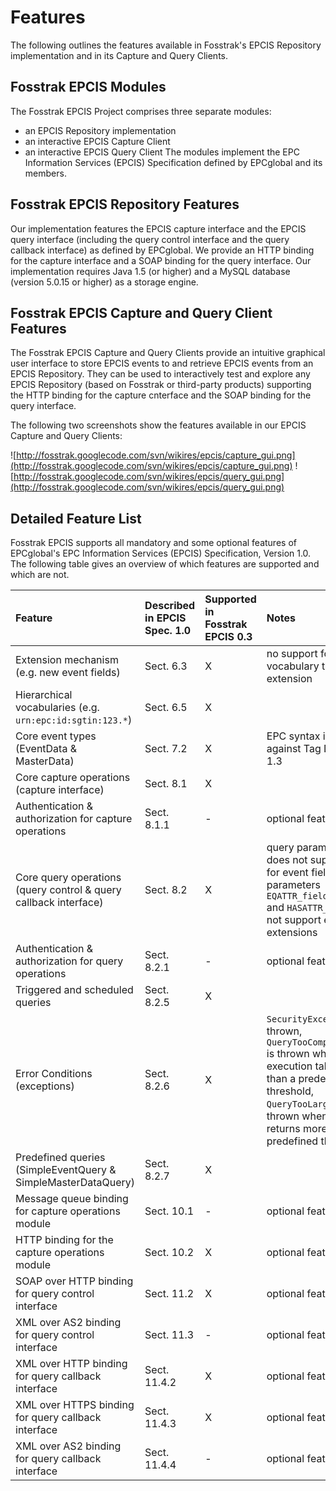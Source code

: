 # Features #

The following outlines the features available in Fosstrak's EPCIS Repository implementation and in its Capture and Query Clients.

## Fosstrak EPCIS Modules ##

The Fosstrak EPCIS Project comprises three separate modules:
  * an EPCIS Repository implementation
  * an interactive EPCIS Capture Client
  * an interactive EPCIS Query Client
The modules implement the EPC Information Services (EPCIS) Specification defined by EPCglobal and its members.

## Fosstrak EPCIS Repository Features ##

Our implementation features the EPCIS capture interface and the EPCIS query interface (including the query control interface and the query callback interface) as defined by EPCglobal. We provide an HTTP binding for the capture interface and a SOAP binding for the query interface. Our implementation requires Java 1.5 (or higher) and a MySQL database (version 5.0.15 or higher) as a storage engine.

## Fosstrak EPCIS Capture and Query Client Features ##

The Fosstrak EPCIS Capture and Query Clients provide an intuitive graphical user interface to store EPCIS events to and retrieve EPCIS events from an EPCIS Repository. They can be used to interactively test and explore any EPCIS Repository (based on Fosstrak or third-party products) supporting the HTTP binding for the capture cnterface and the SOAP binding for the query interface.

The following two screenshots show the features available in our EPCIS Capture and Query Clients:

![http://fosstrak.googlecode.com/svn/wikires/epcis/capture_gui.png](http://fosstrak.googlecode.com/svn/wikires/epcis/capture_gui.png)
![http://fosstrak.googlecode.com/svn/wikires/epcis/query_gui.png](http://fosstrak.googlecode.com/svn/wikires/epcis/query_gui.png)

## Detailed Feature List ##

Fosstrak EPCIS supports all mandatory and some optional features of EPCglobal's EPC Information Services (EPCIS) Specification, Version 1.0. The following table gives an overview of which features are supported and which are not.

| **Feature** | **Described in EPCIS Spec. 1.0** | **Supported in Fosstrak EPCIS 0.3** | **Notes** |
|:------------|:---------------------------------|:------------------------------------|:----------|
| Extension mechanism (e.g. new event fields) | Sect. 6.3 | X | no support for "new vocabulary type" extension |
| Hierarchical vocabularies (e.g. `urn:epc:id:sgtin:123.*`) | Sect. 6.5 | X |  |
| Core event types (EventData & MasterData) | Sect. 7.2 | X | EPC syntax is not checked against Tag Data Standard 1.3 |
| Core capture operations (capture interface) | Sect. 8.1 | X |  |
| Authentication & authorization for capture operations | Sect. 8.1.1 | - | optional feature |
| Core query operations (query control & query callback interface) | Sect. 8.2 | X | query paramter `orderBy` does not support ordering for event field extensions, parameters `EQATTR_fieldname_attrname` and `HASATTR_fieldname` do not support event field extensions |
| Authentication & authorization for query operations | Sect. 8.2.1 | - | optional feature |
| Triggered and scheduled queries | Sect. 8.2.5 | X |  |
| Error Conditions (exceptions) | Sect. 8.2.6 | X | `SecurityException` is never thrown, `QueryTooComplexException` is thrown when query execution takes longer than a predefined threshold, `QueryTooLargeException` is thrown when a query returns more results than a predefined threshold |
| Predefined queries (SimpleEventQuery & SimpleMasterDataQuery) | Sect. 8.2.7 | X |  |
| Message queue binding for capture operations module | Sect. 10.1 | - | optional feature |
| HTTP binding for the capture operations module | Sect. 10.2 | X | optional feature |
| SOAP over HTTP binding for query control interface | Sect. 11.2 | X | optional feature |
| XML over AS2 binding for query control interface | Sect. 11.3 | - | optional feature |
| XML over HTTP binding for query callback interface | Sect. 11.4.2 | X | optional feature |
| XML over HTTPS binding for query callback interface | Sect. 11.4.3 | X | optional feature |
| XML over AS2 binding for query callback interface | Sect. 11.4.4 | - | optional feature |